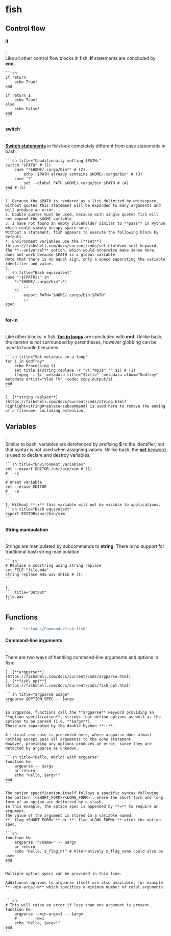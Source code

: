 # fish


## Control flow

#### if
:   
    Like all other control flow blocks in fish, **if** statements are concluded by **end**.

    ```sh
    if return
        echo True!
    end

    if return 1
        echo True!
    else
        echo False!
    end
    ```

#### switch
:   
    [**Switch statements**](https://fishshell.com/docs/current/cmds/case.html) in fish look completely different from case statements in bash.

    ```sh title="Conditionally setting $PATH:"
    switch "$PATH" # (1)
        case "*$HOME/.cargo/bin*" # (2)
            echo '$PATH already contains $HOME/.cargo/bin' # (3)
        case '*'
            set --global PATH $HOME/.cargo/bin $PATH # (4)
    end # (5)
    ```

    1. Because the $PATH is rendered as a list delimited by whitespace, without quotes this statement will be expanded to many arguments and will produce an error.
    2. Double quotes must be used, because with single quotes fish will not expand the $HOME variable.
    3. I have not found an empty placeholder similar to **pass** in Python which could simply occupy space here. 
    Without a statement, fish appears to execute the following block by default.
    4. Environment variables use the [**set**](https://fishshell.com/docs/current/cmds/set.html#cmd-set) keyword.
    The **--universal** option, which would otherwise make sense here, does not work because $PATH is a global variable.
    Note that there is no equal sign, only a space separating the variable identifier and value.
    5. 
    ```sh title="Bash equivalent"
    case ":${PATH}:" in
        *:"$HOME/.cargo/bin":*)
            ;;
        *)
            export PATH="$HOME/.cargo/bin:$PATH"
            ;;
    esac
    ```

#### for-in
:   
    Like other blocks in fish, [**for-in loops**](https://fishshell.com/docs/current/cmds/for.html) are concluded with **end**.
    Unlike bash, the iterator is not surrounded by parentheses, however globbing can be used to handle filenames.

    ```sh title="Set metadata in a loop"
    for i in Godfrey*
        echo Processing $i
        set title $(string replace -r "\(.*mp3$" "" $i) # (1)
        ffmpeg -i $i -metadata title="$title" -metadata album="Godfrey" -metadata artist="Vlad TV" -codec copy output/$i
    end
    ```

    1. [**string replace**](https://fishshell.com/docs/current/cmds/string.html?highlight=string#replace-subcommand) is used here to remove the ending of a filename, including extension.



## Variables
:   
    Similar to bash, variables are derefenced by prefixing **$** to the identifier, but that syntax is not used when assigning values.
    Unlike bash, the [**set** keyword](https://fishshell.com/docs/current/cmds/set.html) is used to declare and destroy variables.

    ```sh title="Environment variables"
    set --export EDITOR /usr/bin/vim # (1)
    #   -x

    # Unset variable
    set --erase EDITOR 
    #   -e
    ```

    1. Without **-x** this variable will not be visible to applications.
    ```sh title="Bash equivalent"
    export EDITOR=/usr/bin/vim
    ```


#### String manipulation
:   
    Strings are manipulated by subcommands to **string**.
    There is no support for traditional bash string manipulation.

    ```sh
    # Replace a substring using string replace
    set FILE "file.m4a"
    string replace m4a wav $FILE # (1)
    ```

    1. 
    ``` title="Output"
    file.wav
    ```

## Functions

```sh
--8<-- "includes/Commands/fish.fish"
```

#### Command-line arguments
:   
    There are two ways of handling command-line arguments and options in fish:

    1. [**argparse**](https://fishshell.com/docs/current/cmds/argparse.html)
    2. [**fish\_opt**](https://fishshell.com/docs/current/cmds/fish_opt.html)

    ```sh title="argparse usage"
    argparse $OPTION_SPEC -- $argv
    ``` 

    In argparse, functions call the **argparse** keyword providing an **option specification**, strings that define options as well as the options to be parsed (i.e. **$argv**).
    These are separated by the double hyphen **--**.

    A trivial use case is presented here, where argparse does almost nothing except pass all arguments to the echo statement.
    However, providing any options produces an error, since they are detected by argparse as unknown.

    ```sh title="Hello, World! with argparse"
    function hw
        argparse -- $argv
        or return
        echo "Hello, $argv!"
    end
    ```

    The option specification itself follows a specific syntax following the pattern `<SHORT_FORM>/<LONG_FORM>`, where the short form and long form of an option are delimited by a slash.
    In this example, the option spec is appended by **=** to require an argument.
    The value of the argument is stored in a variable named **`_flag_<SHORT_FORM>`** or **`_flag_<LONG_FORM>`** after the option spec.

    ```sh
    function hw
        argparse 'n/name=' -- $argv
        or return
        echo "Hello, $_flag_n!" # Alternatively $_flag_name could also be used
    end
    ```

    Multiple option specs can be provided in this line.

    Additional options to argparse itself are also available, for example **--min-args/-N** which specifies a minimum number of total arguments.


    ```sh
    # This will raise an error if less than one argument is present.
    function hw
        argparse --min-args=1 -- $argv
        #        -N=1
        echo "Hello, $argv!"
    end
    ```